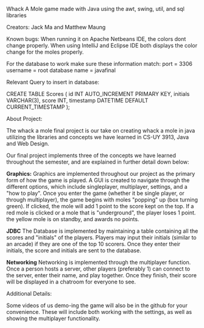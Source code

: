 Whack A Mole game made with Java using the awt, swing, util, and sql libraries

Creators: Jack Ma and Matthew Maung

Known bugs: When running it on Apache Netbeans IDE, the colors dont change properly. When using IntelliJ and Eclipse IDE both displays the color change for the moles properly. 

For the database to work make sure these information match:
port = 3306
username = root
database name = javafinal 

Relevant Query to insert in database: 

CREATE TABLE Scores (
    id INT AUTO_INCREMENT PRIMARY KEY,
    initials VARCHAR(3),
    score INT,
    timestamp DATETIME DEFAULT CURRENT_TIMESTAMP
);

About Project:

The whack a mole final project is our take on creating whack a mole in java utilizing the libraries and concepts we have learned in CS-UY 3913, Java and Web Design.

Our final project implements three of the concepts we have learned throughout the semester, and are explained in further detail down below:

**Graphics:**
Graphics are implemented throughout our project as the primary form of how the game is played. A GUI is created to navigate through the different options, which include singleplayer, multiplayer, settings, and a "how to play". Once you enter the game (whether it be single player, or through multiplayer), the game begins with moles "popping" up (box turning green). If clicked, the mole will add 1 point to the score kept on the top. If a red mole is clicked or a mole that is "underground", the player loses 1 point. the yellow mole is on standby, and awards no points. 

**JDBC**
The Database is implemented by maintaining a table containing all the scores and "initials" of the players. Players may input their initials (similar to an arcade) if they are one of the top 10 scorers. Once they enter their initials, the score and initials are sent to the database. 


**Networking**
Networking is implemented through the multiplayer function. Once a person hosts a server, other players (preferably 1) can connect to the server, enter their name, and play together. Once they finish, their score will be displayed in a chatroom for everyone to see. 

Additional Details:

Some videos of us demo-ing the game will also be in the github for your convenience. These will include both working with the settings, as well as showing the multiplayer functionality. 

